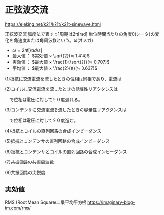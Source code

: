 # 正弦波交流

https://eleking.net/k21/k21t/k21t-sinewave.html


正弦波交流
弧度法で表すと1周期は2π[rad]
単位時間当たりの角度θ(シータ)の変化を角速度または角周波数という。ω(オメガ)
- $ω = 2πf[rad/s]$
- 最大値 ： $実効値 × \sqrt{2}(≒ 1.414)$
- 実効値 ： $最大値 × \frac{1}{\sqrt{2}}(≒ 0.707)$
- 平均値 ： $最大値 × \frac{2}{π}(≒ 0.637)$

(1)抵抗に交流電流を流したときの位相は同相であり、電流は


(2)コイルに交流電流を流したときの誘導性リアクタンスは


　で位相は電圧に対して９０度遅れる。

(3)コンデンサに交流電流を流したときの容量性リアクタンスは


　で位相は電圧に対して９０度進む。

(4)抵抗とコイルの直列回路の合成インピーダンス


(5)抵抗とコンデンサの直列回路の合成インピーダンス


(6)抵抗とコンデンサとコイルの直列回路の合成インピーダンス


(7)共振回路の共振周波数


(8)共振回路の尖悦度


## 実効値
RMS (Root Mean Square)二乗平均平方根
https://imaginary-blog-im.com/rms/


